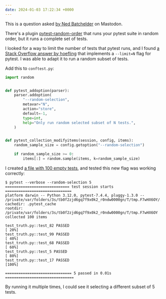 ```yaml
---
date: 2024-01-03 17:22:34 +0000
---
```

This is a question asked [by Ned Batchelder][nedbat] on Mastodon.

There's a plugin [pytest-random-order] that runs your pytest suite in random order, but it runs a complete set of tests.

I looked for a way to limit the number of tests that pytest runs, and I found [a Stack Overflow answer by hoefling][hoefling] that implements a `--limit=N` flag for pytest.
I was able to adapt it to run a random subset of tests.

Add this to `conftest.py`:

```python
import random


def pytest_addoption(parser):
    parser.addoption(
        "--random-selection",
        metavar="N",
        action="store",
        default=-1,
        type=int,
        help="Only run random selected subset of N tests.",
    )


def pytest_collection_modifyitems(session, config, items):
    random_sample_size = config.getoption("--random-selection")

    if random_sample_size >= 0:
        items[:] = random.sample(items, k=random_sample_size)
```

I created [a file with 100 empty tests](test_truth.py), and tested this new flag was working correctly:

```console
$ pytest --verbose --random-selection 5
============================= test session starts ==============================
platform darwin -- Python 3.12.0, pytest-7.4.4, pluggy-1.3.0 -- /private/var/folders/3s/tb0f2zjd6gq7f9x0k2_r0ndw0000gn/T/tmp.F7wHX6OY/.venv/bin/python3.12
cachedir: .pytest_cache
rootdir: /private/var/folders/3s/tb0f2zjd6gq7f9x0k2_r0ndw0000gn/T/tmp.F7wHX6OY
collected 100 items

test_truth.py::test_82 PASSED                                            [ 20%]
test_truth.py::test_99 PASSED                                            [ 40%]
test_truth.py::test_68 PASSED                                            [ 60%]
test_truth.py::test_5 PASSED                                             [ 80%]
test_truth.py::test_17 PASSED                                            [100%]

============================== 5 passed in 0.01s ===============================
```

By running it multiple times, I could see it selecting a different subset of 5 tests.

[nedbat]: https://hachyderm.io/@nedbat/111692835374984900
[pytest-random-order]: https://github.com/jbasko/pytest-random-order
[hoefling]: https://stackoverflow.com/a/56699824/1558022
